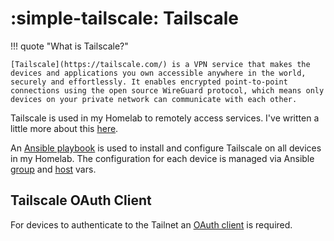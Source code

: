 # :simple-tailscale: Tailscale

!!! quote "What is Tailscale?"

    [Tailscale](https://tailscale.com/) is a VPN service that makes the devices and applications you own accessible anywhere in the world, securely and effortlessly. It enables encrypted point-to-point connections using the open source WireGuard protocol, which means only devices on your private network can communicate with each other.

Tailscale is used in my Homelab to remotely access services. I've written a little more about this [here](https://danielbrennand.com/blog/tailscale/).

An [Ansible playbook](https://github.com/dbrennand/home-ops/blob/main/ansible/playbooks/playbook-tailscale.yml) is used to install and configure Tailscale on all devices in my Homelab. The configuration for each device is managed via Ansible [group](https://github.com/dbrennand/home-ops/tree/dev/ansible/inventory/group_vars) and [host](https://github.com/dbrennand/home-ops/tree/dev/ansible/inventory/host_vars) vars.

## Tailscale OAuth Client

For devices to authenticate to the Tailnet an [OAuth client](https://login.tailscale.com/admin/settings/oauth) is required.
